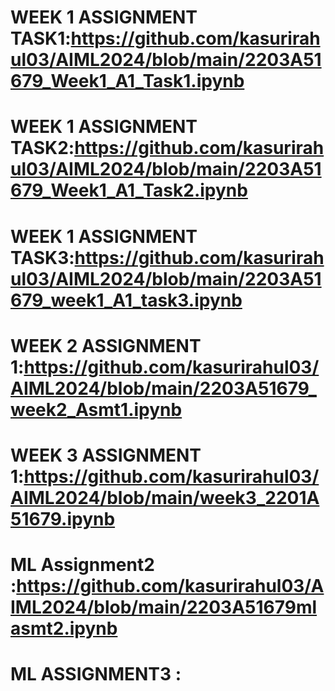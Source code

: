 # WEEK 1 ASSIGNMENT TASK1:https://github.com/kasurirahul03/AIML2024/blob/main/2203A51679_Week1_A1_Task1.ipynb
# WEEK 1 ASSIGNMENT TASK2:https://github.com/kasurirahul03/AIML2024/blob/main/2203A51679_Week1_A1_Task2.ipynb
# WEEK 1 ASSIGNMENT TASK3:https://github.com/kasurirahul03/AIML2024/blob/main/2203A51679_week1_A1_task3.ipynb
# WEEK 2 ASSIGNMENT 1:https://github.com/kasurirahul03/AIML2024/blob/main/2203A51679_week2_Asmt1.ipynb
# WEEK 3 ASSIGNMENT 1:https://github.com/kasurirahul03/AIML2024/blob/main/week3_2201A51679.ipynb
# ML Assignment2 :https://github.com/kasurirahul03/AIML2024/blob/main/2203A51679mlasmt2.ipynb
# ML ASSIGNMENT3 :
